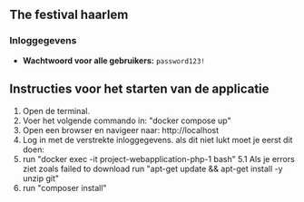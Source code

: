 ## The festival haarlem

### Inloggegevens
- **Wachtwoord voor alle gebruikers:** `password123!`

## Instructies voor het starten van de applicatie
1. Open de terminal.
2. Voer het volgende commando in:
   "docker compose up"
3. Open een browser en navigeer naar:
   http://localhost
4. Log in met de verstrekte inloggegevens.
als dit niet lukt moet je eerst dit doen: 
5. run "docker exec -it project-webapplication-php-1 bash"
   5.1 Als je errors ziet zoals failed to download run "apt-get update && apt-get install -y unzip git"
6. run "composer install"


